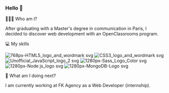 ### Hello 👋

👩🏻‍💻 Who am I?

After graduating with a Master's degree in communication in Paris, I decided to discover web development with an OpenClassrooms program. 

💻 My skills

![768px-HTML5_logo_and_wordmark svg](https://user-images.githubusercontent.com/94058870/179920434-ae271ce1-4711-481d-a511-af5475797197.png)
![CSS3_logo_and_wordmark svg](https://user-images.githubusercontent.com/94058870/179920483-2ebb5b49-adfa-461e-82af-6b90fd662142.png)
![Unofficial_JavaScript_logo_2 svg](https://user-images.githubusercontent.com/94058870/179920594-7430c55c-2646-49e5-8d1a-afd4adf0c546.png)
![1280px-Sass_Logo_Color svg](https://user-images.githubusercontent.com/94058870/179920510-2f735825-4e36-4134-aa27-d68f05d9b65f.png)
![1280px-Node js_logo svg](https://user-images.githubusercontent.com/94058870/179920543-e23938db-fc96-4ebe-b325-7706ca241b53.png)
![1280px-MongoDB-Logo svg](https://user-images.githubusercontent.com/94058870/179920641-dfb51130-e45a-4772-997c-4ce0b3509546.png)


🤔 What am I doing next?

I am currently working at FK Agency as a Web Developer (internship).

<!--

Here are some ideas to get you started:

- 🔭 I’m currently working on my portfolio 
- 🌱 I am constantly learning to specialise a little more each day
- 👯 I’m looking to collaborate on ...
- 🤔 I’m looking for help with ...
- 💬 Ask me about ...
- 📫 How to reach me: ...
- 😄 Pronouns: ...
- ⚡ Fun fact: ...
-->
